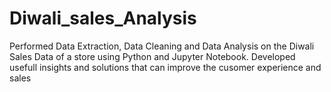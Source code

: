 # Diwali_sales_Analysis
Performed Data Extraction, Data Cleaning and Data Analysis on the Diwali Sales Data of a store using Python and Jupyter Notebook.
Developed usefull insights and solutions that can improve the cusomer experience and sales
